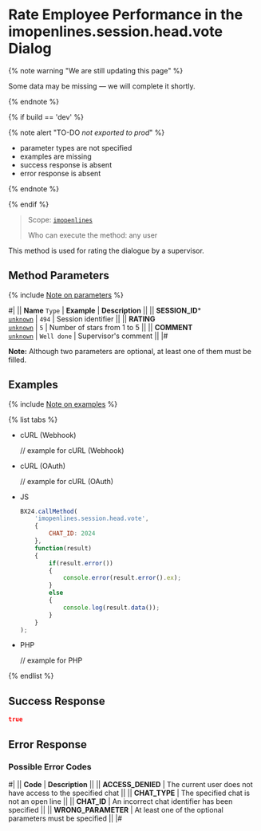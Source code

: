 # Rate Employee Performance in the imopenlines.session.head.vote Dialog

{% note warning "We are still updating this page" %}

Some data may be missing — we will complete it shortly.

{% endnote %}

{% if build == 'dev' %}

{% note alert "TO-DO _not exported to prod_" %}

- parameter types are not specified
- examples are missing
- success response is absent
- error response is absent

{% endnote %}

{% endif %}

> Scope: [`imopenlines`](../../../scopes/permissions.md)
>
> Who can execute the method: any user

This method is used for rating the dialogue by a supervisor.

## Method Parameters

{% include [Note on parameters](../../../../_includes/required.md) %}

#|
|| **Name**
`Type` | **Example** | **Description** ||
|| **SESSION_ID***  
[`unknown`](../../../data-types.md) | `494` | Session identifier ||
|| **RATING**  
[`unknown`](../../../data-types.md) | `5` | Number of stars from 1 to 5 ||
|| **COMMENT**  
[`unknown`](../../../data-types.md) | `Well done` | Supervisor's comment ||
|#

**Note:** Although two parameters are optional, at least one of them must be filled.

## Examples

{% include [Note on examples](../../../../_includes/examples.md) %}

{% list tabs %}

- cURL (Webhook)

    // example for cURL (Webhook)

- cURL (OAuth)

    // example for cURL (OAuth)

- JS

    ```js
    BX24.callMethod(
        'imopenlines.session.head.vote',
        {
            CHAT_ID: 2024
        },
        function(result)
        {
            if(result.error())
            {
                console.error(result.error().ex);
            }
            else
            {
                console.log(result.data());
            }
        }
    );
    ```

- PHP

    // example for PHP

{% endlist %}

## Success Response

```json
true
```

## Error Response

### Possible Error Codes

#|
|| **Code** | **Description** ||
|| **ACCESS_DENIED** | The current user does not have access to the specified chat ||
|| **CHAT_TYPE** | The specified chat is not an open line ||
|| **CHAT_ID** | An incorrect chat identifier has been specified ||
|| **WRONG_PARAMETER** | At least one of the optional parameters must be specified ||
|#
